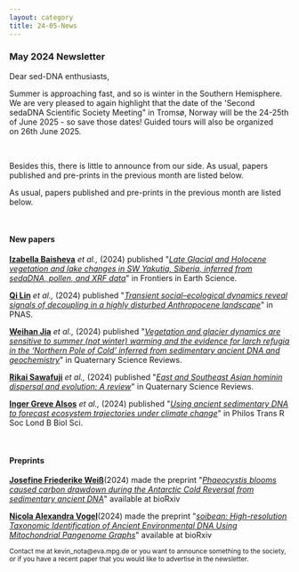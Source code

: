 ```yaml
---
layout: category
title: 24-05-News
---
```


<div class="section">
<h3 class="section-title underline">May 2024 Newsletter</h3>
</div>

<div class="intro">
<p> Dear sed-DNA enthusiasts,</p>

<p>Summer is approaching fast, and so is winter in the Southern Hemisphere. We are very pleased to again highlight that the date of the 'Second sedaDNA Scientific Society Meeting" in Tromsø, Norway will be the 24-25th of June 2025 - so save those dates! Guided tours will also be organized on 26th June 2025.</p>  

<p>Besides this, there is little to announce from our side. As usual, papers published and pre-prints in the previous month are listed below.</p>

<p>As usual, papers published and pre-prints in the previous month are listed below.</p>

<br>
<div class="intro">
<h4 class="section-title underline">New papers</h4>

<p><a href="https://www.researchgate.net/profile/Izabella-Baisheva" target="_blank"><b>Izabella Baisheva</b></a> <i> et al.,</i> (2024) published "<a href="https://doi.org/10.3389/feart.2024.1354284" target="_blank"><u><i>Late Glacial and Holocene vegetation and lake changes in SW Yakutia, Siberia, inferred from sedaDNA, pollen, and XRF data</i></u></a>" in Frontiers in Earth Science.</p>

<p><a href="https://www.researchgate.net/profile/Qi-Lin-17" target="_blank"><b>Qi Lin</b></a> <i> et al.,</i> (2024) published "<a href="https://doi.org/10.1073/pnas.2321303121" target="_blank"><u><i>Transient social–ecological dynamics reveal signals of decoupling in a highly disturbed Anthropocene landscape</i></u></a>" in PNAS.</p>

<p><a href="https://www.researchgate.net/profile/Weihan-Jia-3" target="_blank"><b>Weihan Jia</b></a> <i> et al.,</i> (2024) published "<a href="https://doi.org/10.1016/j.quascirev.2024.108650" target="_blank"><u><i>Vegetation and glacier dynamics are sensitive to summer (not winter) warming and the evidence for larch refugia in the ‘Northern Pole of Cold’ inferred from sedimentary ancient DNA and geochemistry</i></u></a>" in Quaternary Science Reviews.</p>

<p><a href="https://www.researchgate.net/profile/Rikai-Sawafuji" target="_blank"><b>Rikai Sawafuji</b></a> <i> et al.,</i> (2024) published "<a href="https://doi.org/10.1016/j.quascirev.2024.108669" target="_blank"><u><i>East and Southeast Asian hominin dispersal and evolution: A review</i></u></a>" in Quaternary Science Reviews.</p>

<p><a href="https://www.researchgate.net/profile/Inger-Alsos" target="_blank"><b>Inger Greve Alsos</b></a> <i> et al.,</i> (2024) published "<a href="https://doi.org/10.1098/rstb.2023.0017" target="_blank"><u><i>Using ancient sedimentary DNA to forecast ecosystem trajectories under climate change</i></u></a>" in Philos Trans R Soc Lond B Biol Sci.</p>

<br>

<div class="intro">
<h4 class="section-title underline">Preprints</h4>

<p><a href="https://www.researchgate.net/profile/Josefine-Weiss" target="_blank"><b>Josefine Friederike Weiß</b></a>(2024) made the preprint "<a href="https://doi.org/10.1101/2024.04.11.589015" target="_blank"><u><i>Phaeocystis blooms caused carbon drawdown during the Antarctic Cold Reversal from sedimentary ancient DNA</i></u></a>" available at bioRxiv</p>


<p><a href="https://scholar.google.com/citations?user=3ubwYdwAAAAJ&hl=en&oi=ao" target="_blank"><b>Nicola Alexandra Vogel</b></a>(2024) made the preprint "<a href="https://doi.org/10.1101/2024.04.12.589157" target="_blank"><u><i>soibean: High-resolution Taxonomic Identification of Ancient Environmental DNA Using Mitochondrial Pangenome Graphs</i></u></a>" available at bioRxiv</p>

<p><small>Contact me at kevin_nota@eva.mpg.de or you want to announce something to the society, or if you have a recent paper that you would like to advertise in the newsletter.</small></p>
